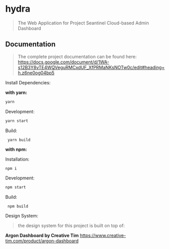 # hydra

> The Web Application for Project Seantinel Cloud-based Admin Dashboard

## Documentation
> The complete project documentation can be found here:
https://docs.google.com/document/d/1WA-s12B3Y8vTE4WQVeguRMCxdUF_XfPRMaNKsNOTw0c/edit#heading=h.z6ne0og04bp5

Install Dependencies:

**with yarn:**

```sh
yarn
```

Development:

```sh
yarn start
```

Build:

```
 yarn build
```

**with npm:**

Installation:

```sh
npm i
```

Development:

```sh
npm start
```

Build:

```
 npm build
```

Design System:

> the design system for this project is built on top of:

**Argon Dashboard by Creative Tim**
https://www.creative-tim.com/product/argon-dashboard


